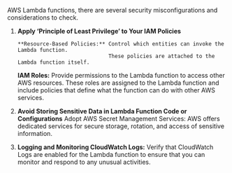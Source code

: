 AWS Lambda functions, there are several security misconfigurations and considerations to check. 

1) **Apply ‘Principle of Least Privilege’ to Your IAM Policies**
   
       **Resource-Based Policies:** Control which entities can invoke the Lambda function.
                                    These policies are attached to the Lambda function itself.

     **IAM Roles:** Provide permissions to the Lambda function to access other AWS resources. 
                       These roles are assigned to the Lambda function and include policies that define                            what the function can do with other AWS services.
  
2) **Avoid Storing Sensitive Data in Lambda Function Code or Configurations**
    Adopt AWS Secret Management Services: AWS offers dedicated services for secure
    storage, rotation, and access of sensitive information.
   
4) **Logging and Monitoring CloudWatch Logs:** Verify that CloudWatch Logs are enabled for the Lambda
   function to ensure that you can monitor and respond to any unusual activities.
   
